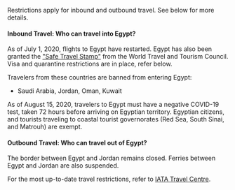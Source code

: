 Restrictions apply for inbound and outbound travel. See below for more details.

#### Inbound Travel: Who can travel into Egypt?

As of July 1, 2020, flights to Egypt have restarted. Egypt has also been granted the ["Safe Travel Stamp"](https://www.globaltimes.cn/content/1192264.shtml) from the World Travel and Tourism Council. Visa and quarantine restrictions are in place, refer below.

Travelers from these countries are banned from entering Egypt:

- Saudi Arabia, Jordan, Oman, Kuwait

As of August 15, 2020, travelers to Egypt must have a negative COVID-19 test, taken 72 hours before arriving on Egyptian territory. Egyptian citizens, and tourists traveling to coastal tourist governorates (Red Sea, South Sinai, and Matrouh) are exempt.

#### Outbound Travel: Who can travel out of Egypt?

The border between Egypt and Jordan remains closed. Ferries between Egypt and Jordan are also suspended.

For the most up-to-date travel restrictions, refer to [IATA Travel Centre](https://www.iatatravelcentre.com/international-travel-document-news/1580226297.htm).
